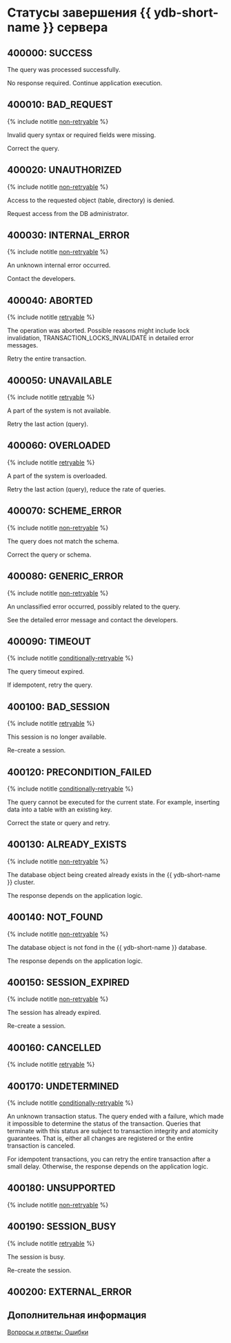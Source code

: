 # Статусы завершения {{ ydb-short-name }} сервера


## 400000: SUCCESS

The query was processed successfully.

No response required. Continue application execution.

<div class="tags_list">

## 400010: BAD_REQUEST

{% include notitle [non-retryable](./_includes/tags.md#non-retryable) %}

</div>

Invalid query syntax or required fields were missing.

Correct the query.

<div class="tags_list">

## 400020: UNAUTHORIZED

{% include notitle [non-retryable](./_includes/tags.md#non-retryable) %}

</div>

Access to the requested object (table, directory) is denied.

Request access from the DB administrator.

<div class="tags_list">

## 400030: INTERNAL_ERROR

{% include notitle [non-retryable](./_includes/tags.md#non-retryable) %}

</div>

An unknown internal error occurred.

Contact the developers.

<div class="tags_list">

## 400040: ABORTED

{% include notitle [retryable](./_includes/tags.md#retryable) %}

</div>

The operation was aborted. Possible reasons might include lock invalidation, TRANSACTION_LOCKS_INVALIDATE in detailed error messages.

Retry the entire transaction.

<div class="tags_list">

## 400050: UNAVAILABLE

{% include notitle [retryable](./_includes/tags.md#retryable) %}

</div>

A part of the system is not available.

Retry the last action (query).

<div class="tags_list">

## 400060: OVERLOADED

{% include notitle [retryable](./_includes/tags.md#retryable) %}

</div>

A part of the system is overloaded.

Retry the last action (query), reduce the rate of queries.

<div class="tags_list">

## 400070: SCHEME_ERROR

{% include notitle [non-retryable](./_includes/tags.md#non-retryable) %}

</div>

The query does not match the schema.

Correct the query or schema.

<div class="tags_list">

## 400080: GENERIC_ERROR

{% include notitle [non-retryable](./_includes/tags.md#non-retryable) %}

</div>

An unclassified error occurred, possibly related to the query.

See the detailed error message and contact the developers.

<div class="tags_list">

## 400090: TIMEOUT

{% include notitle [conditionally-retryable](./_includes/tags.md#conditionally-retryable) %}

</div>

The query timeout expired.

If idempotent, retry the query.

<div class="tags_list">

## 400100: BAD_SESSION

{% include notitle [retryable](./_includes/tags.md#retryable) %}

</div>

This session is no longer available.

Re-create a session.

<div class="tags_list">

## 400120: PRECONDITION_FAILED

{% include notitle [conditionally-retryable](./_includes/tags.md#conditionally-retryable) %}

</div>

The query cannot be executed for the current state. For example, inserting data into a table with an existing key.

Correct the state or query and retry.

<div class="tags_list">

## 400130: ALREADY_EXISTS

[//]: # (TODO: Verify the description)
{% include notitle [non-retryable](./_includes/tags.md#non-retryable) %}

</div>

The database object being created already exists in the {{ ydb-short-name }} cluster.

The response depends on the application logic.

<div class="tags_list">

## 400140: NOT_FOUND

{% include notitle [non-retryable](./_includes/tags.md#non-retryable) %}

</div>

The database object is not fond in the {{ ydb-short-name }} database.

The response depends on the application logic.

<div class="tags_list">

## 400150: SESSION_EXPIRED

{% include notitle [non-retryable](./_includes/tags.md#non-retryable) %}

</div>

The session has already expired.

Re-create a session.

<div class="tags_list">

## 400160: CANCELLED

{% include notitle [retryable](./_includes/tags.md#retryable) %}

</div>

<div class="tags_list">

## 400170: UNDETERMINED

{% include notitle [conditionally-retryable](./_includes/tags.md#conditionally-retryable) %}

</div>

An unknown transaction status. The query ended with a failure, which made it impossible to determine the status of the transaction. Queries that terminate with this status are subject to transaction integrity and atomicity guarantees. That is, either all changes are registered or the entire transaction is canceled.

For idempotent transactions, you can retry the entire transaction after a small delay. Otherwise, the response depends on the application logic.

<div class="tags_list">

## 400180: UNSUPPORTED

{% include notitle [non-retryable](./_includes/tags.md#non-retryable) %}

</div>


<div class="tags_list">

## 400190: SESSION_BUSY

{% include notitle [retryable](./_includes/tags.md#retryable) %}

</div>

The session is busy.

Re-create the session.

<div class="tags_list">

## 400200: EXTERNAL_ERROR

</div>


## Дополнительная информация

[Вопросы и ответы: Ошибки](../../faq/errors.md)
